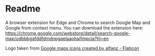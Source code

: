 # Readme

A browser extension for Edge and Chrome to search Google Map and Google from context menu.
You can download the extension here:  
https://chrome.google.com/webstore/detail/search-google-map/odbbbgafddfdmdnpgaelaaohaifmpcia?hl=en
  
  
Logo taken from [Google maps icons created by alfanz - Flaticon](https://www.flaticon.com/free-icons/google-maps)

